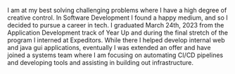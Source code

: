 I am at my best solving challenging problems where I have a high degree of 
creative control. In Software Development I found a happy medium, and so I 
decided to pursue a career in tech. I graduated March 24th, 2023 from the 
Application Development track of Year Up and during the final stretch of the 
program I interned at Expeditors. While there I helped develop internal web and
java gui applications, eventually I was extended an offer and have joined a
systems team where I am focusing on automating CI/CD pipelines and developing
tools and assisting in building out infrastructure.
